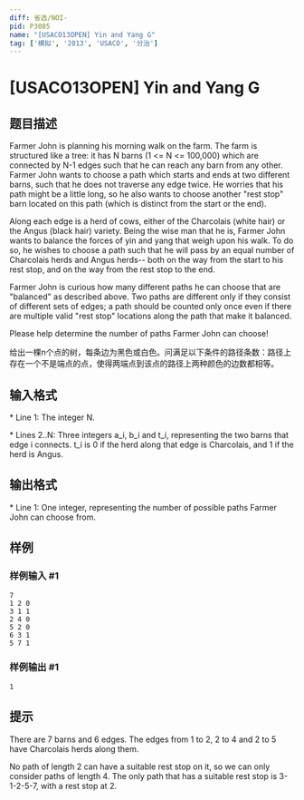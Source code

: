```yaml
---
diff: 省选/NOI-
pid: P3085
name: "[USACO13OPEN] Yin and Yang G"
tag: ['模拟', '2013', 'USACO', '分治']
---
```

# [USACO13OPEN] Yin and Yang G
## 题目描述

Farmer John is planning his morning walk on the farm. The farm is structured like a tree: it has N barns (1 <= N <= 100,000) which are connected by N-1 edges such that he can reach any barn from any other. Farmer John wants to choose a path which starts and ends at two different barns, such that he does not traverse any edge twice. He worries that his path might be a little long, so he also wants to choose another "rest stop" barn located on this path (which is distinct from the start or the end).

Along each edge is a herd of cows, either of the Charcolais (white hair) or the Angus (black hair) variety. Being the wise man that he is, Farmer John wants to balance the forces of yin and yang that weigh upon his walk. To do so, he wishes to choose a path such that he will pass by an equal number of Charcolais herds and Angus herds-- both on the way from the start to his rest stop, and on the way from the rest stop to the end.

Farmer John is curious how many different paths he can choose that are "balanced" as described above.  Two paths are different only if they consist of different sets of edges; a path should be counted only once even if there are multiple valid "rest stop" locations along the path that make it balanced.

Please help determine the number of paths Farmer John can choose!

给出一棵n个点的树，每条边为黑色或白色。问满足以下条件的路径条数：路径上存在一个不是端点的点，使得两端点到该点的路径上两种颜色的边数都相等。

## 输入格式

\* Line 1: The integer N.

\* Lines 2..N: Three integers a\_i, b\_i and t\_i, representing the two barns that edge i connects. t\_i is 0 if the herd along that edge is Charcolais, and 1 if the  herd is Angus.

## 输出格式

\* Line 1: One integer, representing the number of possible paths Farmer John can choose from.

## 样例

### 样例输入 #1
```
7 
1 2 0 
3 1 1 
2 4 0 
5 2 0 
6 3 1 
5 7 1 

```
### 样例输出 #1
```
1 

```
## 提示

There are 7 barns and 6 edges. The edges from 1 to 2, 2 to 4 and 2 to 5 have Charcolais herds along them.


No path of length 2 can have a suitable rest stop on it, so we can only consider paths of length 4. The only path that has a suitable rest stop is 3-1-2-5-7, with a rest stop at 2.

